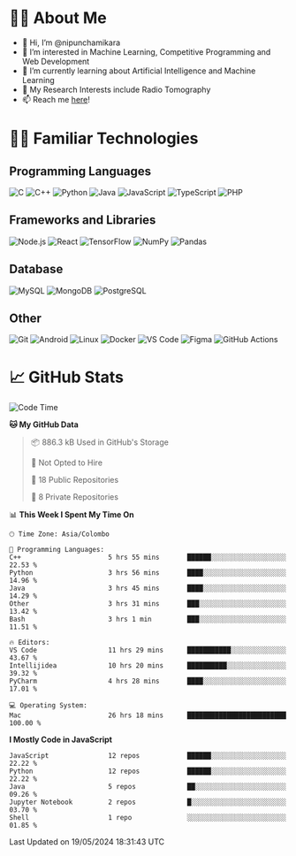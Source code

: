 # 🙋‍♂️ About Me
- 👋 Hi, I’m @nipunchamikara
- 👀 I’m interested in Machine Learning, Competitive Programming and Web Development
- 🌱 I’m currently learning about Artificial Intelligence and Machine Learning
- 📜 My Research Interests include Radio Tomography
- 📫 Reach me [here](mailto:nipunchamikara@yahoo.com)!

# 👨‍💻 Familiar Technologies

## Programming Languages
![C](https://img.icons8.com/color/48/000000/c-programming.png "C")
![C++](https://img.icons8.com/color/48/000000/c-plus-plus-logo.png "C++")
![Python](https://img.icons8.com/color/48/000000/python.png "Python")
![Java](https://img.icons8.com/color/48/000000/java-coffee-cup-logo.png "Java")
![JavaScript](https://img.icons8.com/color/48/000000/javascript.png "JavaScript")
![TypeScript](https://img.icons8.com/color/48/000000/typescript.png "TypeScript")
![PHP](https://img.icons8.com/officel/48/000000/php-logo.png "PHP")

## Frameworks and Libraries
![Node.js](https://img.icons8.com/color/48/000000/nodejs.png "Node.js")
![React](https://img.icons8.com/officel/48/000000/react.png "React")
![TensorFlow](https://img.icons8.com/color/48/000000/tensorflow.png "TensorFlow")
![NumPy](https://img.icons8.com/color/48/000000/numpy.png "NumPy")
![Pandas](https://img.icons8.com/color/48/000000/pandas.png "Pandas")

## Database
![MySQL](https://img.icons8.com/color/48/000000/mysql-logo.png "MySQL")
![MongoDB](https://img.icons8.com/color/48/000000/mongodb.png "MongoDB")
![PostgreSQL](https://img.icons8.com/color/48/000000/postgreesql.png "PostgreSQL")

## Other
![Git](https://img.icons8.com/color/48/000000/git.png "Git")
![Android](https://img.icons8.com/color/48/000000/android-os.png "Android")
![Linux](https://img.icons8.com/color/48/000000/linux.png "Linux")
![Docker](https://img.icons8.com/color/48/000000/docker.png "Docker")
![VS Code](https://img.icons8.com/color/48/000000/visual-studio-code-2019.png "VS Code")
![Figma](https://img.icons8.com/color/48/000000/figma.png "Figma")
![GitHub Actions](https://img.icons8.com/color/48/000000/github.png "GitHub Actions")

# 📈 GitHub Stats

<!--START_SECTION:waka-->
![Code Time](http://img.shields.io/badge/Code%20Time-778%20hrs%2018%20mins-blue)

**🐱 My GitHub Data** 

> 📦 886.3 kB Used in GitHub's Storage 
 > 
> 🚫 Not Opted to Hire
 > 
> 📜 18 Public Repositories 
 > 
> 🔑 8 Private Repositories 
 > 
📊 **This Week I Spent My Time On** 

```text
🕑︎ Time Zone: Asia/Colombo

💬 Programming Languages: 
C++                      5 hrs 55 mins       ██████░░░░░░░░░░░░░░░░░░░   22.53 % 
Python                   3 hrs 56 mins       ████░░░░░░░░░░░░░░░░░░░░░   14.96 % 
Java                     3 hrs 45 mins       ████░░░░░░░░░░░░░░░░░░░░░   14.29 % 
Other                    3 hrs 31 mins       ███░░░░░░░░░░░░░░░░░░░░░░   13.42 % 
Bash                     3 hrs 1 min         ███░░░░░░░░░░░░░░░░░░░░░░   11.51 % 

🔥 Editors: 
VS Code                  11 hrs 29 mins      ███████████░░░░░░░░░░░░░░   43.67 % 
Intellijidea             10 hrs 20 mins      ██████████░░░░░░░░░░░░░░░   39.32 % 
PyCharm                  4 hrs 28 mins       ████░░░░░░░░░░░░░░░░░░░░░   17.01 % 

💻 Operating System: 
Mac                      26 hrs 18 mins      █████████████████████████   100.00 % 
```

**I Mostly Code in JavaScript** 

```text
JavaScript               12 repos            ██████░░░░░░░░░░░░░░░░░░░   22.22 % 
Python                   12 repos            ██████░░░░░░░░░░░░░░░░░░░   22.22 % 
Java                     5 repos             ██░░░░░░░░░░░░░░░░░░░░░░░   09.26 % 
Jupyter Notebook         2 repos             █░░░░░░░░░░░░░░░░░░░░░░░░   03.70 % 
Shell                    1 repo              ░░░░░░░░░░░░░░░░░░░░░░░░░   01.85 % 
```




 Last Updated on 19/05/2024 18:31:43 UTC
<!--END_SECTION:waka-->

